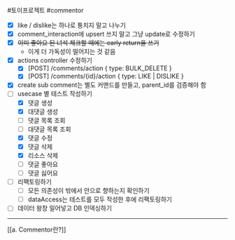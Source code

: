 #토이프로젝트 #commentor 

 - [x] like / dislike는 하나로 퉁치지 말고 나누기
 - [x] comment_interaction에 upsert 쓰지 말고 그냥 update로 수정하기
 - [x] ~~이미 좋아요 된 녀석 체크할 때에는 early return을 쓰기~~
	 - 이게 더 가독성이 떨어지는 것 같음
 - [x] actions controller 수정하기
	 - [x] [POST] /comments/action { type: BULK_DELETE }
	 - [x] [POST] /comments/{id}/action { type: LIKE | DISLIKE }
- [x] create sub comment는 별도 커맨드를 만들고, parent_id를 검증해야 함
- [ ] usecase 별 테스트 작성하기
	- [x] 댓글 생성
	- [x] 대댓글 생성
	- [ ] 댓글 목록 조회
	- [ ] 대댓글 목록 조회
	- [x] 댓글 수정
	- [x] 댓글 삭제
	- [x] 리소스 삭제
	- [ ] 댓글 좋아요
	- [ ] 댓글 싫어요
- [ ] 리팩토링하기
	- [ ] 모든 의존성이 밖에서 안으로 향하는지 확인하기
	- [ ] dataAccess는 테스트를 모두 작성한 후에 리팩토링하기
- [ ] 데이터 왕창 밀어넣고 DB 인덱싱하기
---
[[a. Commentor란?]]